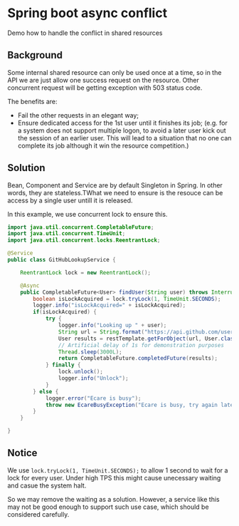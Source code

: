 # Spring boot async conflict

Demo how to handle the conflict in shared resources

## Background

Some internal shared resource can only be used once at a time, so in the API we are just allow one success request on the resource. Other concurrent request will be getting exception with 503 status code. 

The benefits are:

* Fail the other requests in an elegant way;
* Ensure dedicated access for the 1st user until it finishes its job; (e.g. for a system does not support multiple logon, to avoid a later user kick out the session of an earlier user. This will lead to a situation that no one can complete its job although it win the resource competition.)

## Solution

Bean, Component and Service are by default Singleton in Spring. In other words, they are stateless.TWhat we need to ensure is the resouce can be access by a single user untill it is released. 

In this example, we use concurrent lock to ensure this. 

```java
import java.util.concurrent.CompletableFuture;
import java.util.concurrent.TimeUnit;
import java.util.concurrent.locks.ReentrantLock;

@Service
public class GitHubLookupService {

    ReentrantLock lock = new ReentrantLock();

    @Async
    public CompletableFuture<User> findUser(String user) throws InterruptedException, EcareBusyException {
        boolean isLockAcquired = lock.tryLock(1, TimeUnit.SECONDS);
        logger.info("isLockAcquired=" + isLockAcquired);
        if(isLockAcquired) {
            try {
                logger.info("Looking up " + user);
                String url = String.format("https://api.github.com/users/%s", user);
                User results = restTemplate.getForObject(url, User.class);
                // Artificial delay of 1s for demonstration purposes
                Thread.sleep(3000L);
                return CompletableFuture.completedFuture(results);
            } finally {
                lock.unlock();
                logger.info("Unlock");
            }
        } else {
            logger.error("Ecare is busy");
            throw new EcareBusyException("Ecare is busy, try again later");
        }
    }

}
```


## Notice

We use ```lock.tryLock(1, TimeUnit.SECONDS);``` to allow 1 second to wait for a lock for every user. Under high TPS this might cause unecessary waiting and casue the system halt. 

So we may remove the waiting as a solution. However, a service like this may not be good enough to support such use case, which should be considered carefully.

